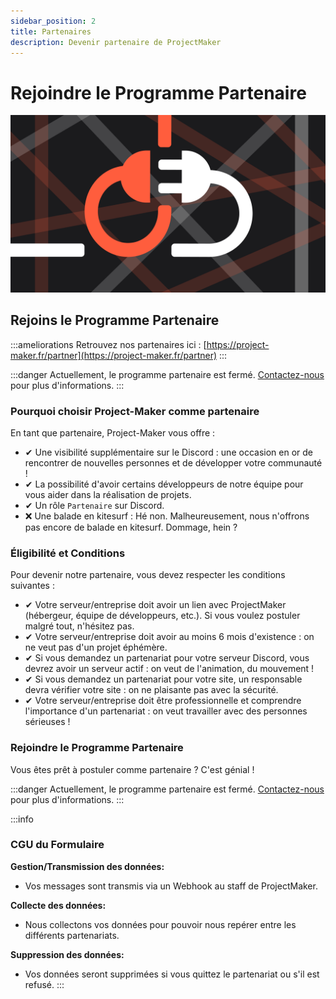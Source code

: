 ```yaml
---
sidebar_position: 2
title: Partenaires
description: Devenir partenaire de ProjectMaker
---
```


# Rejoindre le Programme Partenaire

![partner_big_img](/img/partner.png)

## Rejoins le Programme Partenaire

:::ameliorations
Retrouvez nos partenaires ici : [https://project-maker.fr/partner](https://project-maker.fr/partner)
:::

:::danger
Actuellement, le programme partenaire est fermé. [Contactez-nous](contact.md) pour plus d'informations.
:::

### Pourquoi choisir Project-Maker comme partenaire

En tant que partenaire, Project-Maker vous offre :

- ✔ Une visibilité supplémentaire sur le Discord : une occasion en or de rencontrer de nouvelles personnes et de développer votre communauté !
- ✔ La possibilité d'avoir certains développeurs de notre équipe pour vous aider dans la réalisation de projets.
- ✔ Un rôle `Partenaire` sur Discord.
- ❌ Une balade en kitesurf : Hé non. Malheureusement, nous n'offrons pas encore de balade en kitesurf. Dommage, hein ?

### Éligibilité et Conditions

Pour devenir notre partenaire, vous devez respecter les conditions suivantes :

- ✔ Votre serveur/entreprise doit avoir un lien avec ProjectMaker (hébergeur, équipe de développeurs, etc.). Si vous voulez postuler malgré tout, n'hésitez pas.
- ✔ Votre serveur/entreprise doit avoir au moins 6 mois d'existence : on ne veut pas d'un projet éphémère.
- ✔ Si vous demandez un partenariat pour votre serveur Discord, vous devrez avoir un serveur actif : on veut de l'animation, du mouvement !
- ✔ Si vous demandez un partenariat pour votre site, un responsable devra vérifier votre site : on ne plaisante pas avec la sécurité.
- ✔ Votre serveur/entreprise doit être professionnelle et comprendre l'importance d'un partenariat : on veut travailler avec des personnes sérieuses !

### Rejoindre le Programme Partenaire

Vous êtes prêt à postuler comme partenaire ? C'est génial !

:::danger
Actuellement, le programme partenaire est fermé. [Contactez-nous](contact.md) pour plus d'informations.
:::

:::info
### CGU du Formulaire

**Gestion/Transmission des données:**

- Vos messages sont transmis via un Webhook au staff de ProjectMaker.

**Collecte des données:**

- Nous collectons vos données pour pouvoir nous repérer entre les différents partenariats.

**Suppression des données:**

- Vos données seront supprimées si vous quittez le partenariat ou s'il est refusé.
:::
